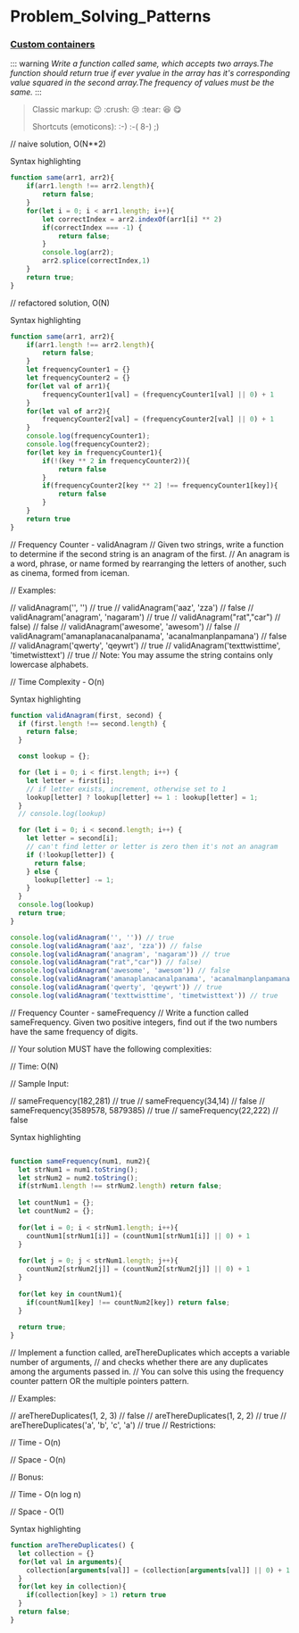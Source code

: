 # Problem_Solving_Patterns

### [Custom containers](https://github.com/markdown-it/markdown-it-container)
::: warning
*Write a function called same, which accepts two arrays.The function should return true if ever yvalue in the array has it's corresponding value squared in the second array.The frequency of values must be the same.*
:::

> Classic markup: :wink: :crush: :cry: :tear: :laughing: :yum:
>
> Shortcuts (emoticons): :-) :-( 8-) ;)


// naive solution, O(N**2)

Syntax highlighting

``` js
function same(arr1, arr2){
    if(arr1.length !== arr2.length){
        return false;
    }
    for(let i = 0; i < arr1.length; i++){
        let correctIndex = arr2.indexOf(arr1[i] ** 2)
        if(correctIndex === -1) {
            return false;
        }
        console.log(arr2);
        arr2.splice(correctIndex,1)
    }
    return true;
}


```


// refactored solution, O(N)

Syntax highlighting

``` js
function same(arr1, arr2){
    if(arr1.length !== arr2.length){
        return false;
    }
    let frequencyCounter1 = {}
    let frequencyCounter2 = {}
    for(let val of arr1){
        frequencyCounter1[val] = (frequencyCounter1[val] || 0) + 1
    }
    for(let val of arr2){
        frequencyCounter2[val] = (frequencyCounter2[val] || 0) + 1        
    }
    console.log(frequencyCounter1);
    console.log(frequencyCounter2);
    for(let key in frequencyCounter1){
        if(!(key ** 2 in frequencyCounter2)){
            return false
        }
        if(frequencyCounter2[key ** 2] !== frequencyCounter1[key]){
            return false
        }
    }
    return true
}
```


// Frequency Counter - validAnagram
// Given two strings, write a function to determine if the second string is an anagram of the first.
// An anagram is a word, phrase, or name formed by rearranging the letters of another, such as cinema, formed from iceman.

// Examples:

// validAnagram('', '') // true
// validAnagram('aaz', 'zza') // false
// validAnagram('anagram', 'nagaram') // true
// validAnagram("rat","car") // false) // false
// validAnagram('awesome', 'awesom') // false
// validAnagram('amanaplanacanalpanama', 'acanalmanplanpamana') // false
// validAnagram('qwerty', 'qeywrt') // true
// validAnagram('texttwisttime', 'timetwisttext') // true
// Note: You may assume the string contains only lowercase alphabets.

// Time Complexity - O(n)

Syntax highlighting

``` js
function validAnagram(first, second) {
  if (first.length !== second.length) {
    return false;
  }

  const lookup = {};

  for (let i = 0; i < first.length; i++) {
    let letter = first[i];
    // if letter exists, increment, otherwise set to 1
    lookup[letter] ? lookup[letter] += 1 : lookup[letter] = 1;
  }
  // console.log(lookup)

  for (let i = 0; i < second.length; i++) {
    let letter = second[i];
    // can't find letter or letter is zero then it's not an anagram
    if (!lookup[letter]) {
      return false;
    } else {
      lookup[letter] -= 1;
    }
  }
  console.log(lookup)
  return true;
}

console.log(validAnagram('', '')) // true
console.log(validAnagram('aaz', 'zza')) // false
console.log(validAnagram('anagram', 'nagaram')) // true
console.log(validAnagram("rat","car")) // false)
console.log(validAnagram('awesome', 'awesom')) // false
console.log(validAnagram('amanaplanacanalpanama', 'acanalmanplanpamana')) // false
console.log(validAnagram('qwerty', 'qeywrt')) // true
console.log(validAnagram('texttwisttime', 'timetwisttext')) // true

``` 



// Frequency Counter - sameFrequency
// Write a function called sameFrequency. Given two positive integers, find out if the two numbers have the same frequency of digits.

// Your solution MUST have the following complexities:

// Time: O(N)

// Sample Input:

// sameFrequency(182,281) // true
// sameFrequency(34,14) // false
// sameFrequency(3589578, 5879385) // true
// sameFrequency(22,222) // false

Syntax highlighting

``` js

function sameFrequency(num1, num2){
  let strNum1 = num1.toString();
  let strNum2 = num2.toString();
  if(strNum1.length !== strNum2.length) return false;
  
  let countNum1 = {};
  let countNum2 = {};
  
  for(let i = 0; i < strNum1.length; i++){
    countNum1[strNum1[i]] = (countNum1[strNum1[i]] || 0) + 1
  }
  
  for(let j = 0; j < strNum1.length; j++){
    countNum2[strNum2[j]] = (countNum2[strNum2[j]] || 0) + 1
  }
  
  for(let key in countNum1){
    if(countNum1[key] !== countNum2[key]) return false;
  }
 
  return true;
}


```





// Implement a function called, areThereDuplicates which accepts a variable number of arguments,
// and checks whether there are any duplicates among the arguments passed in. 
// You can solve this using the frequency counter pattern OR the multiple pointers pattern.

// Examples:

// areThereDuplicates(1, 2, 3) // false
// areThereDuplicates(1, 2, 2) // true 
// areThereDuplicates('a', 'b', 'c', 'a') // true 
// Restrictions:

// Time - O(n)

// Space - O(n)

// Bonus:

// Time - O(n log n)

// Space - O(1)


Syntax highlighting

``` js
function areThereDuplicates() {
  let collection = {}
  for(let val in arguments){
    collection[arguments[val]] = (collection[arguments[val]] || 0) + 1
  }
  for(let key in collection){
    if(collection[key] > 1) return true
  }
  return false;
}

``` 
